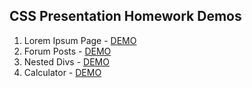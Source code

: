## CSS Presentation Homework Demos
1. Lorem Ipsum Page - [DEMO](https://cdn.rawgit.com/DanielaPopova/TelerikAcademy_Homeworks/8adf597c/CSS/CSS-Presentation/Problem01_LoremIpsumPage/LoremIpsum.html)
2. Forum Posts - [DEMO](https://cdn.rawgit.com/DanielaPopova/TelerikAcademy_Homeworks/8adf597c/CSS/CSS-Presentation/Problem02_ForumPosts/ForumPosts.html)
3. Nested Divs - [DEMO](https://cdn.rawgit.com/DanielaPopova/TelerikAcademy_Homeworks/8adf597c/CSS/CSS-Presentation/Problem03_NestedDivs/NestedDivs.html)
4. Calculator - [DEMO](https://cdn.rawgit.com/DanielaPopova/TelerikAcademy_Homeworks/8adf597c/CSS/CSS-Presentation/Problem04_Calculator/Calculator.html)